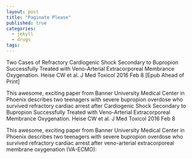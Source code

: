 ```yaml
---
layout: post
title: "Paginate Please"
published: true
categories:
  - jekyll
  - drugs
tags:
---
```

Two Cases of Refractory Cardiogenic Shock Secondary to Bupropion Successfully Treated with Veno-Arterial Extracorporeal Membrance Oxygenation. Heise CW et al. J Med Toxicol 2016 Feb 8 [Epub Ahead of Print]


This awesome, exciting paper from Banner University Medical Center in Phoenix describes two teenagers with severe bupropion overdose who survived refractory cardiac arrest after Cardiogenic Shock Secondary to Bupropion Successfully Treated with Veno-Arterial Extracorporeal Membrance Oxygenation. Heise CW et al. J Med Toxicol 2016 Feb 8

This awesome, exciting paper from Banner University Medical Center in Phoenix describes two teenagers with severe bupropion overdose who survived refractory cardiac arrest after veno-arterial extracorporeal membrane oxygenation (VA-ECMO):
